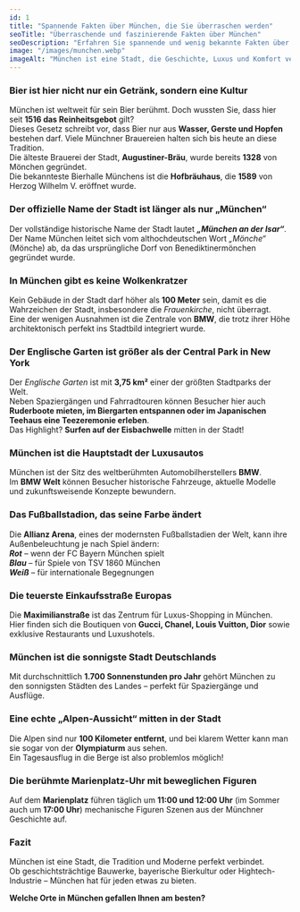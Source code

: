 ```yaml
---
id: 1
title: "Spannende Fakten über München, die Sie überraschen werden"
seoTitle: "Überraschende und faszinierende Fakten über München"
seoDescription: "Erfahren Sie spannende und wenig bekannte Fakten über München. Entdecken Sie die Geschichte, Kultur und besondere Highlights dieser beeindruckenden Stadt."
image: "/images/munchen.webp"
imageAlt: "München ist eine Stadt, die Geschichte, Luxus und Komfort vereint"
---
```


### Bier ist hier nicht nur ein Getränk, sondern eine Kultur  
München ist weltweit für sein Bier berühmt. Doch wussten Sie, dass hier seit **1516 das Reinheitsgebot** gilt?  
Dieses Gesetz schreibt vor, dass Bier nur aus **Wasser, Gerste und Hopfen** bestehen darf. Viele Münchner Brauereien halten sich bis heute an diese Tradition.  
Die älteste Brauerei der Stadt, **Augustiner-Bräu**, wurde bereits **1328** von Mönchen gegründet.  
Die bekannteste Bierhalle Münchens ist die **Hofbräuhaus**, die **1589** von Herzog Wilhelm V. eröffnet wurde.  

### Der offizielle Name der Stadt ist länger als nur „München“  
Der vollständige historische Name der Stadt lautet ***„München an der Isar“***.  
Der Name München leitet sich vom althochdeutschen Wort *„Mönche“* (Mönche) ab, da das ursprüngliche Dorf von Benediktinermönchen gegründet wurde.  

### In München gibt es keine Wolkenkratzer  
Kein Gebäude in der Stadt darf höher als **100 Meter** sein, damit es die Wahrzeichen der Stadt, insbesondere die *Frauenkirche*, nicht überragt.  
Eine der wenigen Ausnahmen ist die Zentrale von **BMW**, die trotz ihrer Höhe architektonisch perfekt ins Stadtbild integriert wurde.  

### Der Englische Garten ist größer als der Central Park in New York  
Der *Englische Garten* ist mit **3,75 km²** einer der größten Stadtparks der Welt.  
Neben Spaziergängen und Fahrradtouren können Besucher hier auch **Ruderboote mieten, im Biergarten entspannen oder im Japanischen Teehaus eine Teezeremonie erleben**.  
Das Highlight? **Surfen auf der Eisbachwelle** mitten in der Stadt!  

### München ist die Hauptstadt der Luxusautos  
München ist der Sitz des weltberühmten Automobilherstellers **BMW**.  
Im **BMW Welt** können Besucher historische Fahrzeuge, aktuelle Modelle und zukunftsweisende Konzepte bewundern.  

### Das Fußballstadion, das seine Farbe ändert  
Die **Allianz Arena**, eines der modernsten Fußballstadien der Welt, kann ihre Außenbeleuchtung je nach Spiel ändern:  
***Rot*** – wenn der FC Bayern München spielt  
***Blau*** – für Spiele von TSV 1860 München  
***Weiß*** – für internationale Begegnungen  

### Die teuerste Einkaufsstraße Europas  
Die **Maximilianstraße** ist das Zentrum für Luxus-Shopping in München.  
Hier finden sich die Boutiquen von **Gucci, Chanel, Louis Vuitton, Dior** sowie exklusive Restaurants und Luxushotels.  

### München ist die sonnigste Stadt Deutschlands  
Mit durchschnittlich **1.700 Sonnenstunden pro Jahr** gehört München zu den sonnigsten Städten des Landes – perfekt für Spaziergänge und Ausflüge.  

### Eine echte „Alpen-Aussicht“ mitten in der Stadt  
Die Alpen sind nur **100 Kilometer entfernt**, und bei klarem Wetter kann man sie sogar von der **Olympiaturm** aus sehen.  
Ein Tagesausflug in die Berge ist also problemlos möglich!  

### Die berühmte Marienplatz-Uhr mit beweglichen Figuren  
Auf dem **Marienplatz** führen täglich um **11:00 und 12:00 Uhr** (im Sommer auch um **17:00 Uhr**) mechanische Figuren Szenen aus der Münchner Geschichte auf.  

### **Fazit**  
München ist eine Stadt, die Tradition und Moderne perfekt verbindet.  
Ob geschichtsträchtige Bauwerke, bayerische Bierkultur oder Hightech-Industrie – München hat für jeden etwas zu bieten.  

**Welche Orte in München gefallen Ihnen am besten?**  
